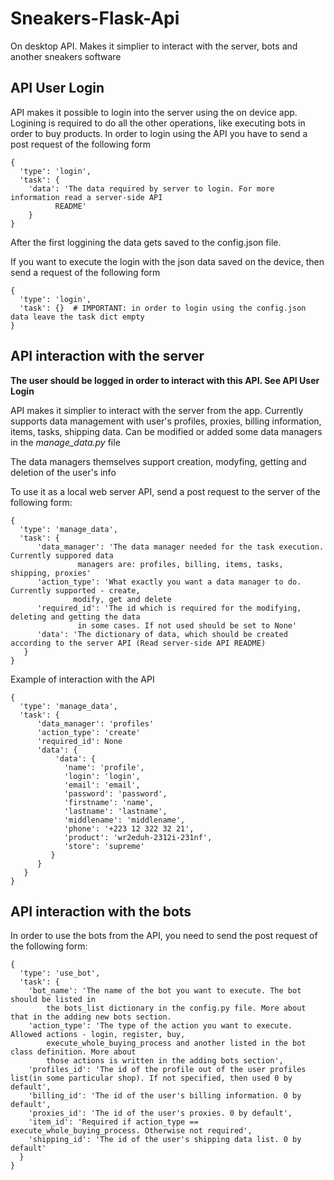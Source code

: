 # Sneakers-Flask-Api
On desktop API. Makes it simplier to interact with the server, bots and another sneakers software

## API User Login

API makes it possible to login into the server using the on device app. Logining is required to do all the other operations, like executing bots in order to buy products. In order to login using the API you have to send a post request of the following form

```
{
  'type': 'login',
  'task': {
    'data': 'The data required by server to login. For more information read a server-side API
          README'
    }
}
```

After the first loggining the data gets saved to the config.json file.

If you want to execute the login with the json data saved on the device, then send a request of the following form

```
{
  'type': 'login',
  'task': {}  # IMPORTANT: in order to login using the config.json data leave the task dict empty 
}
```

## API interaction with the server
<b> The user should be logged in order to interact with this API. See API User Login </b>

API makes it simplier to interact with the server from the app. Currently supports data management with user's profiles, proxies, billing information, items, tasks, shipping data. Can be modified or added some data managers in the <i>manage_data.py</i> file

The data managers themselves support creation, modyfing, getting and deletion of the user's info

To use it as a local web server API, send a post request to the server of the following form:
```
{
  'type': 'manage_data',
  'task': {
      'data_manager': 'The data manager needed for the task execution. Currently suppored data 
               managers are: profiles, billing, items, tasks, shipping, proxies'
      'action_type': 'What exactly you want a data manager to do. Currently supported - create,
              modify, get and delete
      'required_id': 'The id which is required for the modifying, deleting and getting the data 
               in some cases. If not used should be set to None'
      'data': 'The dictionary of data, which should be created according to the server API (Read server-side API README)
   }
}
```
Example of interaction with the API
```
{
  'type': 'manage_data',
  'task': {
      'data_manager': 'profiles'
      'action_type': 'create'
      'required_id': None
      'data': {
          'data': {
            'name': 'profile',
            'login': 'login',
            'email': 'email',
            'password': 'password',
            'firstname': 'name',
            'lastname': 'lastname',
            'middlename': 'middlename',
            'phone': '+223 12 322 32 21',
            'product': 'wr2eduh-2312i-231nf',
            'store': 'supreme'
         }
      }
   }
}
```

## API interaction with the bots

In order to use the bots from the API, you need to send the post request of the following form:
```
{
  'type': 'use_bot',
  'task': {
    'bot_name': 'The name of the bot you want to execute. The bot should be listed in 
        the bots_list dictionary in the config.py file. More about that in the adding new bots section.
    'action_type': 'The type of the action you want to execute. Allowed actions - login, register, buy, 
        execute_whole_buying_process and another listed in the bot class definition. More about
        those actions is written in the adding bots section',
    'profiles_id': 'The id of the profile out of the user profiles list(in some particular shop). If not specified, then used 0 by default',
    'billing_id': 'The id of the user's billing information. 0 by default',
    'proxies_id': 'The id of the user's proxies. 0 by default',
    'item_id': 'Required if action_type == execute_whole_buying_process. Otherwise not required',
    'shipping_id': 'The id of the user's shipping data list. 0 by default'
  }
}
```
